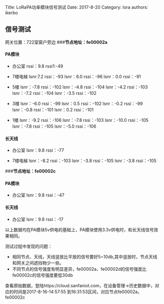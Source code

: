 Title: LoRaPA功率模块信号测试
Date: 2017-8-20
Category: lora
authors: ikerbo

## 信号测试

网关位置：722室窗户旁边
###**节点地址：fe00002a**
#### PA模块
- 办公室
rssi：9.8 rssi1:-49

- 7楼电梯
lsnr:7.2 rssi：-93
lsnr：6.0 rssi：-96
lsnr：0.0 rssi：-91

- 5楼
lsnr：-7.8 rssi：-102
lsnr：-4.8 rssi：-104
lsnr：-4.2 rssi：-103
lsnr：-7.2 rssi：-104
lsnr：-3.5 rssi：-102
 
- 3楼
lsnr：-6.0 rssi：-99
lsnr：0.5 rssi：-102
lsnr：-0.2 rssi：-99
lsnr：-0.8 rssi：-101
lsnr：0.2 rssi：-101

- 1楼
lsnr：-9.2 rssi：-106
lsnr：-7.8 rssi：-103
lsnr：-10.0 rssi：-105
lsnr：-7.8 rssi：-105
lsnr：-5.0 rssi：-106
 
#### 长天线
 - 办公室
 lsnr：9.8 rssi：-77
 
 - 7楼电梯
 lsnr：-8.2 rssi：-103
 lsnr：-3.8 rssi：-105
 lsnr：-3.8	rssi：-105

###**节点地址：fe00002c**
#### PA模块
 - 办公室
 lsnr：9.8 rssi：-47
#### 长天线
- 办公室
 lsnr：9.8	rssi：-17
  
以上数据均在PA模块5v供电的基础上，PA模块使用3.3v供电时，和长天线信号效果相同。 
 
测试过程中发现的问题：
- 相同节点、天线，天线竖放比平放的信号要好5~10db,其中竖放时，节点天线和网关之间遮挡物少一些。
- 不同节点的信号强度有明显差异，fe00002a、fe00002d的信号强度比fe00002c的信号强度要低30db
  
 查看原始数据，登陆https://cloud.sanfaniot.com，在设备管理->历史数据中，对应的时间是2017-8-16-14:57:55 
 到16:31:53区间，对应节点fe00002a，fe00002c
